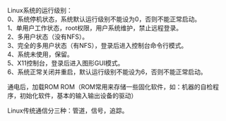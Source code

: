 Linux系统的运行级别：  
0、系统停机状态，系统默认运行级别不能设为0，否则不能正常启动。  
1、单用户工作状态，root权限，用户系统维护，禁止远程登录。  
2、多用户状态（没有NFS）。  
3、完全的多用户状态（有NFS），登录后进入控制台命令行模式。  
4、系统未使用，保留。  
5、X11控制台，登录后进入图形GUI模式。  
6、系统正常关闭并重启，默认运行级别不能设为6，否则不能正常启动。

通电后，加载ROM
ROM（ROM常用来存储一些固化软件，如：机器的自检程序，初始化软件，基本的输入输出设备的驱动）  


Linux传统通信分三种：管道，信号，追踪。